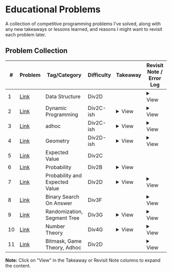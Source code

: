 # Educational Problems

A collection of competitive programming problems I’ve solved, along with any new takeaways or lessons learned, and reasons I might want to revisit each problem later.

## Problem Collection

| # | Problem | Tag/Category | Difficulty | Takeaway | Revisit Note / Error Log | Code Link |
|---|-------------|--------------|------------|----------|--------------------------|-----------|
| 1 | [Link](https://codeforces.com/contest/2102/problem/D) | Data Structure | Div2D |  | <details><summary>View</summary>Parity dependency with inversion count</details> | [Solution](./codes/solution1.cpp) |
| 2 | [Link](https://atcoder.jp/contests/arc087/tasks/arc087_b) | Dynamic Programming | Div2C-ish | <details><summary>View</summary>Multi Dimensional problems can be reduced to single dimensions if they or the operations on them are independent.</details> | <details><summary>View</summary>recall the negative value shift</details> | [Solution](./codes/solution2.cpp) |
| 3 | [Link](https://atcoder.jp/contests/arc092/tasks/arc092_a) | adhoc | Div2C-ish | <details><summary>View</summary>In set<int, greater<int>>, the upper bound and lower bound functions act reverse. For example, lower bound returns the largest element less that or equal</details> | <details><summary>View</summary>recall the sorting based on x and left to right sweep with set maintainances</details> | [Solution](./codes/solution3.cpp) |
| 4 | [Link](https://cses.fi/problemset/task/2192/) | Geometry | Div2D-ish | <details><summary>View</summary>The Ray Casting algorithm is used for Point-in-Polygon. The key is the 'General Position' principle: use a slightly tilted ray (e.g., to a point like {x+1, large_y}) to avoid ambiguous edge cases like hitting a vertex or a perfectly vertical/horizontal edge.</details> | <details><summary>View</summary>Recall the two main bugs: 1) A vertical ray is fragile and fails on vertex cases. 2) Checking for collinear segment intersection requires an *overlap* check, not a *containment* check. Also, always use long long for cross products.</details> | [Solution](./codes/solution4.cpp) |
| 5 | [Link](https://codeforces.com/contest/621/problem/C) | Expected Value | Div2C |  |  | [Solution](./codes/solution5.cpp) |
| 6 | [Link](https://codeforces.com/contest/312/problem/B) | Probability | Div2B | <details><summary>View</summary>Recognizing the repeating states and finding the recurrence relation or the geometric series. The formula for the sum of an infinite geometric series A + A*R + A*R^2 +... is A / (1 - R). This formula is valid as long as the absolute value of R is less than 1. Since R is a product of probabilities, it will always be between 0 and 1, so we can use the formula.</details> |  | [Solution](./codes/solution6.cpp) |
| 7 | [Link](https://codeforces.com/contest/518/problem/D) | Probability and Expected Value | Div2D | <details><summary>View</summary>memset is a C-style function that works by setting each byte of a memory block to a specific value.<br><br>How memset Works: When you call memset(dp, -1, ...), it fills every single byte of the dp array with the byte pattern for -1, which is 0xFF in two's complement.<br><br>How long double is Stored: Floating-point numbers (like float, double, and long double) are not stored as simple integers. They are stored using a specific format (like IEEE 754), which has separate parts for the sign, the exponent, and the mantissa.<br><br>The Conflict: The byte pattern 0xFFFFFF... does not represent the number -1.0 in the floating-point standard. Instead, that specific bit pattern represents a NaN (Not a Number) value.</details> | <details><summary>View</summary>Use visited array when dp stores real numbers. Also look into the base case in this implementation.</details> | [Solution](./codes/solution7.cpp) |
| 8 | [Link](https://codeforces.com/contest/2149/problem/F) | Binary Search On Answer | Div3F |  | <details><summary>View</summary>Started coding without understanding statement clearly. It said each rest will increase health point by one and I missed this part and started writing a wrong solution.</details> | [Solution](./codes/solution8.cpp) |
| 9 | [Link](https://codeforces.com/contest/2149/problem/G) | Randomization, Segment Tree | Div3G | <details><summary>View</summary>Always analyze bounds of answer. In this problem, the upper bound of answer was at most two candidates in each range.</details> | <details><summary>View</summary>Recall why does randomization works in this problem and the math behind the probability. &lt;br&gt;Recall the calculation of the chance of failure.&lt;br&gt;Declaring a visited array inside each query costed TLE. Instead I could create candidates set for simplicity of the implementation.</details> | [Solution](./codes/solution9.cpp) |
| 10 | [Link](https://codeforces.com/contest/2148/problem/G) | Number Theory | Div4G | <details><summary>View</summary>-Avoid unnecessary usage of sets if it can be handled with arrays with a few extra lines of code, specially when the complexity is tight-bound.</details> | <details><summary>View</summary>-Recall the next vector maintenance for previous state's answer</details> | [Solution](./codes/solution10.cpp) |
| 11 | [Link](https://codeforces.com/contest/2152/problem/D) | Bitmask, Game Theory, Adhoc | Div2D |  | <details><summary>View</summary>Recall how the (2^k + 1) form numbers matter the most and how we will eventually get a (2^k + 1) form number from numbers those are not in the form 2^k initially.</details> | [Solution](./codes/solution11.cpp) |
<!-- PROBLEMS_TABLE_CONTENT -->

**Note:** Click on "View" in the Takeaway or Revisit Note columns to expand the content.
